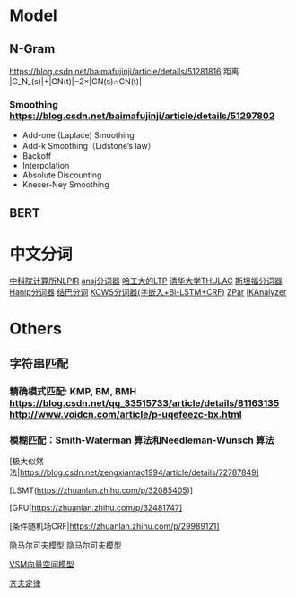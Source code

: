 # Model
## N-Gram
https://blog.csdn.net/baimafujinji/article/details/51281816
距离 |G_N_(s)|+|GN(t)|−2×|GN(s)∩GN(t)|
### Smoothing https://blog.csdn.net/baimafujinji/article/details/51297802
* Add-one (Laplace) Smoothing
* Add-k Smoothing（Lidstone’s law）
* Backoff
* Interpolation
* Absolute Discounting
* Kneser-Ney Smoothing

## BERT

# 中文分词
[中科院计算所NLPIR](http://ictclas.nlpir.org/nlpir/)
[ansj分词器](https://github.com/NLPchina/ansj_seg)
[哈工大的LTP](https://github.com/HIT-SCIR/ltp)
[清华大学THULAC](https://github.com/thunlp/THULAC)
[斯坦福分词器](https://nlp.stanford.edu/software/segmenter.shtml)
[Hanlp分词器](https://github.com/hankcs/HanLP)
[结巴分词](https://github.com/yanyiwu/cppjieba)
[KCWS分词器(字嵌入+Bi-LSTM+CRF)](https://github.com/koth/kcws)
[ZPar](https://github.com/frcchang/zpar/releases)
[IKAnalyzer](https://github.com/wks/ik-analyzer)

# Others
## 字符串匹配
### 精确模式匹配: KMP, BM, BMH https://blog.csdn.net/qq_33515733/article/details/81163135 http://www.voidcn.com/article/p-uqefeezc-bx.html
### 模糊匹配：Smith-Waterman 算法和Needleman-Wunsch 算法
[极大似然法|https://blog.csdn.net/zengxiantao1994/article/details/72787849]

[LSMT(https://zhuanlan.zhihu.com/p/32085405)]

[GRU|https://zhuanlan.zhihu.com/p/32481747]

[条件随机场CRF|https://zhuanlan.zhihu.com/p/29989121]

[隐马尔可夫模型](https://www.cnblogs.com/skyme/p/4651331.html)
[隐马尔可夫模型](https://www.cnblogs.com/pinard/p/6945257.html)

[VSM向量空间模型](https://en.wikipedia.org/wiki/Vector_space_model)

[齐夫定律](https://zh.wikipedia.org/wiki/%E9%BD%8A%E5%A4%AB%E5%AE%9A%E5%BE%8B)
